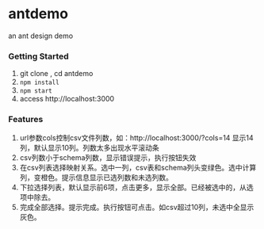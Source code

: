 # antdemo
an ant design demo

### Getting Started

1. git clone , cd antdemo
2. `npm install`
3. `npm start`
5. access http://localhost:3000

### Features
1. url参数cols控制csv文件列数，如：http://localhost:3000/?cols=14 显示14列，默认显示10列。列数太多出现水平滚动条
2. csv列数小于schema列数，显示错误提示，执行按钮失效
3. 在csv列表选择映射关系。选中一列，csv表和schema列头变绿色。选中计算列，变橙色。提示信息显示已选列数和未选列数。
4. 下拉选择列表，默认显示前6项，点击更多，显示全部。已经被选中的，从选项中除去。
5. 完成全部选择。提示完成。执行按钮可点击。如csv超过10列，未选中全显示灰色。